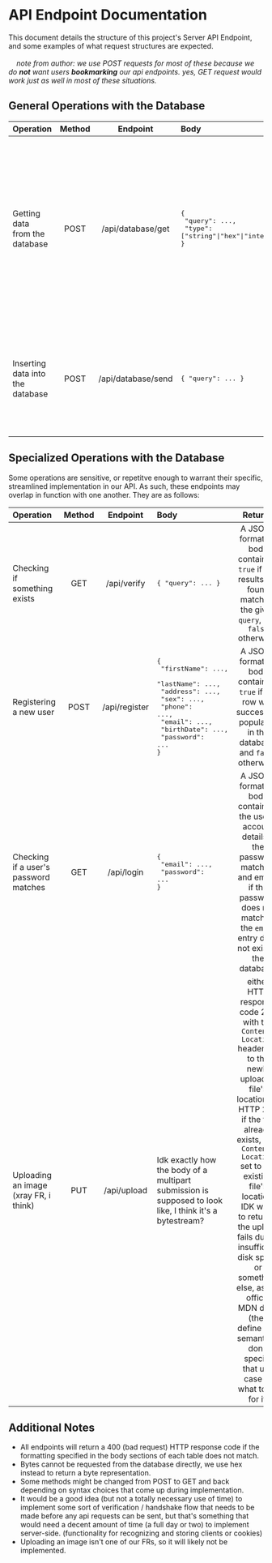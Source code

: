 # API Endpoint Documentation
This document details the structure of this project's Server API Endpoint, and some examples of what request structures are expected.\
\
&nbsp;&nbsp;&nbsp;&nbsp;*note from author: we use POST requests for most of these because we do __not__ want users __bookmarking__ our api endpoints. yes, GET request would work just as well in most of these situations.*

## General Operations with the Database

| Operation | Method | Endpoint | Body | Returns |
| :-- | :-: | :-: | :-- | :-: |
| Getting data<br>from the database | POST | /api/database/get | <pre>\{<br>  "query": ...,<br>  "type": \["string"\|"hex"\|"integer"\|"boolean"\] <br>\}</pre> | A JSON-formatted list of string lists, in order corrosponding the queries that were requested. Strings will be of the requested `type` specified for each query.<br>(string, hex-byte representation, integer, boolean)
| Inserting data into<br>the database | POST | /api/database/send | <pre>\{ "query": ... \}</pre> | A JSON-formatted body containing `true` if the row was succesfully populated in the database, and `false` otherwise. |

## Specialized Operations with the Database
Some operations are sensitive, or repetitve enough to warrant their specific, streamlined implementation in our API. As such, these endpoints may overlap in function with one another. They are as follows:
<br>

| Operation | Method | Endpoint | Body | Returns |
| :-- | :-: | :-: | :-- | :-: |
| Checking if something exists | GET | /api/verify | <pre>\{ "query": ... \}</pre> | A JSON-formatted body containing `true` if any results are found matching the given `query`, and `false` otherwise. |
| Registering a new user | POST | /api/register | <pre>\{<br>  "firstName": ...,<br>  "lastName": ...,<br>  "address": ...,<br>  "sex": ...,<br>  "phone": ...,<br>  "email": ...,<br>  "birthDate": ...,<br>  "password": ...<br>\} | A JSON-formatted body containing `true` if the row was succesfully populated in the database, and `false` otherwise.
| Checking if a user's password matches | GET | /api/login | <pre>\{<br>  "email": ...,<br>  "password": ...<br>\} | A JSON-formatted body containing the user's account details if the password matches, and empty if the password does not match or the `email` entry does not exist in the database. |
| Uploading an image (xray FR, i think) | PUT | /api/upload | Idk exactly how the body of a multipart submission is supposed to look like, I think it's a bytestream? | either HTTP response code 201 with the `Content-Location` header set to the newly uploaded file's location, or HTTP 204 if the file already exists, with `Content-Location` set to the existing file's location. IDK what to return if the upload fails due to insufficent disk space or something else, as the offical MDN docs (they define http semantics) don't specify that use case or what to do for it. |

## Additional Notes
- All endpoints will return a 400 (bad request) HTTP response code if the formatting specified in the body sections of each table does not match.
- Bytes cannot be requested from the database directly, we use hex instead to return a byte representation.
- Some methods might be changed from POST to GET and back depending on syntax choices that come up during implementation.
- It would be a good idea (but not a totally necessary use of time) to implement some sort of verification / handshake flow that needs to be made before any api requests can be sent, but that's something that would need a decent amount of time (a full day or two) to implement server-side. (functionality for recognizing and storing clients or cookies)
- Uploading an image isn't one of our FRs, so it will likely not be implemented.
